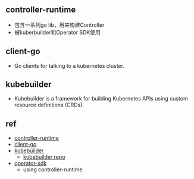 
## controller-runtime
+ 包含一系列go lib，用来构建Controller
+ 被kuberbuilder和Operator SDK使用

## client-go
+ Go clients for talking to a kubernetes cluster.

## kubebuilder
+ Kubebuilder is a framework for building Kubernetes APIs using custom resource definitions (CRDs).

## ref
+ [controller-runtime](https://github.com/kubernetes-sigs/controller-runtime)
+ [client-go](https://github.com/kubernetes/client-go)
+ [kubebuilder](https://book.kubebuilder.io/introduction.html)
    + [kubebuilder repo](https://github.com/kubernetes-sigs/kubebuilder)
+ [operator-sdk](https://github.com/operator-framework/operator-sdk)
    + using controller-runtime